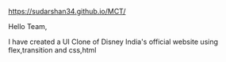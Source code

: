 https://sudarshan34.github.io/MCT/




Hello Team,

I have created a UI Clone of Disney India's official website using flex,transition and css,html
